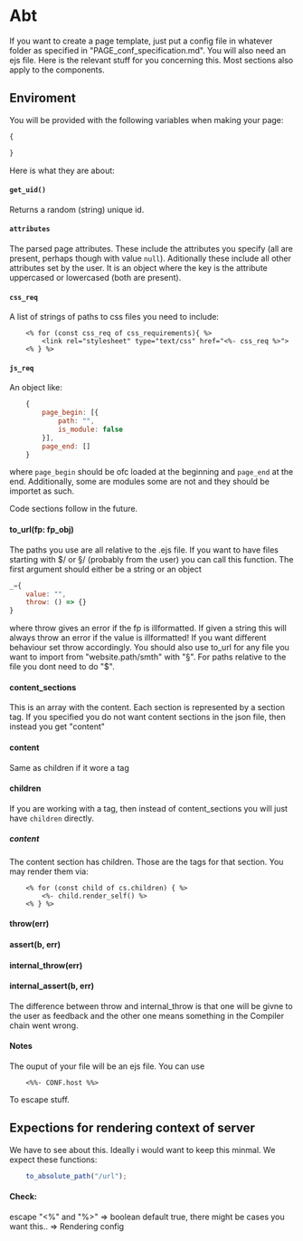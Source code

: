 # Abt
If you want to create a page template, just put a config file in whatever folder as specified in "PAGE_conf_specification.md".
You will also need an ejs file. Here is the relevant stuff for you concerning this. Most sections also apply to the components.

## Enviroment
You will be provided with the following variables when making your page:

```js
{

}
```

Here is what they are about:

#### `get_uid()`
Returns a random (string) unique id.

#### `attributes`
The parsed page attributes.
These include the attributes you specify (all are present, perhaps though with value `null`).
Aditionally these include all other attributes set by the user. It is an object where the key is the attribute uppercased or lowercased (both are present).

#### `css_req`
A list of strings of paths to css files you need to include:

```ejs
    <% for (const css_req of css_requirements){ %>
        <link rel="stylesheet" type="text/css" href="<%- css_req %>">
    <% } %>
```

#### `js_req`
An object like:

```js
    {
        page_begin: [{
            path: "",
            is_module: false
        }],
        page_end: []
    }
```

where `page_begin` should be ofc loaded at the beginning and `page_end` at the end. Additionally, some are modules some are not and they should be importet as such.

Code sections follow in the future.

#### to_url(fp: fp_obj)
The paths you use are all relative to the .ejs file. If you want to have files starting with $/ or §/ (probably from the user) you can call this function.
The first argument should either be a string or an object
```js
_={
    value: "",
    throw: () => {}
}
```
where throw gives an error if the fp is illformatted.
If given a string this will always throw an error if the value is illformatted!
If you want different behaviour set throw accordingly.
You should also use to_url for any file you want to import from "website.path/smth" with "§". For paths relative to the file you dont need to do "$".

#### content_sections
This is an array with the content. Each section is represented by a section tag. If you specified you do not want content sections in the json file, then instead you get "content"

#### content
Same as children if it wore a tag

#### children
If you are working with a tag, then instead of content_sections you will just have `children` directly.

##### content
The content section has children. Those are the tags for that section. You may render them via:

```ejs
    <% for (const child of cs.children) { %>
        <%- child.render_self() %>
    <% } %>
```

#### throw(err)
#### assert(b, err)
#### internal_throw(err)
#### internal_assert(b, err)
The difference between throw and internal_throw is that one will be givne to the user as feedback and the other one means something in the Compiler chain went wrong.

#### Notes
The ouput of your file will be an ejs file. You can use
```ejs
    <%%- CONF.host %%>
```
To escape stuff.

## Expections for rendering context of server
We have to see about this. Ideally i would want to keep this minmal. We expect these functions:

```js
    to_absolute_path("/url");
```

#### Check:
escape "<%" and "%>" => boolean default true, there might be cases you want this..
=> Rendering config
